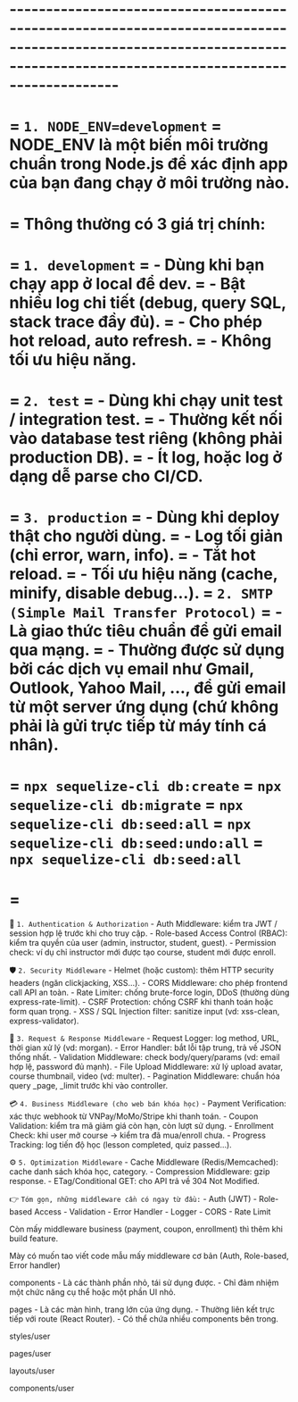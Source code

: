 # -----------------------------------------------------------------------------------------------------------------------------------------------------------------------
 = `1. NODE_ENV=development`
 =   NODE_ENV là một biến môi trường chuẩn trong Node.js để xác định app của bạn đang chạy ở môi trường nào.
 =
 =   Thông thường có 3 giá trị chính:
 =
 =       `1. development`
 =          - Dùng khi bạn chạy app ở local để dev.
 =          - Bật nhiều log chi tiết (debug, query SQL, stack trace đầy đủ).
 =          - Cho phép hot reload, auto refresh.
 =          - Không tối ưu hiệu năng.
 =
 =       `2. test`
 =          - Dùng khi chạy unit test / integration test.
 =          - Thường kết nối vào database test riêng (không phải production DB).
 =          - Ít log, hoặc log ở dạng dễ parse cho CI/CD.
 =
 =       `3. production`
 =          - Dùng khi deploy thật cho người dùng.
 =          - Log tối giản (chỉ error, warn, info).
 =          - Tắt hot reload.
 =          - Tối ưu hiệu năng (cache, minify, disable debug…).
 =  `2. SMTP (Simple Mail Transfer Protocol)`
 =      - Là giao thức tiêu chuẩn để gửi email qua mạng.
 =      - Thường được sử dụng bởi các dịch vụ email như Gmail, Outlook, Yahoo Mail, ..., để gửi email từ một server ứng dụng (chứ không phải là gửi trực tiếp từ máy tính cá nhân).
 =
 =  `npx sequelize-cli db:create`
 =  `npx sequelize-cli db:migrate`
 =  `npx sequelize-cli db:seed:all`
 =  `npx sequelize-cli db:seed:undo:all`
 =  `npx sequelize-cli db:seed:all`
 =
 =
 =






🔐 `1. Authentication & Authorization`
    - Auth Middleware: kiểm tra JWT / session hợp lệ trước khi cho truy cập.
    - Role-based Access Control (RBAC): kiểm tra quyền của user (admin, instructor, student, guest).
    - Permission check: ví dụ chỉ instructor mới được tạo course, student mới được enroll.

🛡️ `2. Security Middleware`
    - Helmet (hoặc custom): thêm HTTP security headers (ngăn clickjacking, XSS…).
    - CORS Middleware: cho phép frontend call API an toàn.
    - Rate Limiter: chống brute-force login, DDoS (thường dùng express-rate-limit).
    - CSRF Protection: chống CSRF khi thanh toán hoặc form quan trọng.
    - XSS / SQL Injection filter: sanitize input (vd: xss-clean, express-validator).

📜 `3. Request & Response Middleware`
    - Request Logger: log method, URL, thời gian xử lý (vd: morgan).
    - Error Handler: bắt lỗi tập trung, trả về JSON thống nhất.
    - Validation Middleware: check body/query/params (vd: email hợp lệ, password đủ mạnh).
    - File Upload Middleware: xử lý upload avatar, course thumbnail, video (vd: multer).
    - Pagination Middleware: chuẩn hóa query _page, _limit trước khi vào controller.

💳 `4. Business Middleware (cho web bán khóa học)`
    - Payment Verification: xác thực webhook từ VNPay/MoMo/Stripe khi thanh toán.
    - Coupon Validation: kiểm tra mã giảm giá còn hạn, còn lượt sử dụng.
    - Enrollment Check: khi user mở course → kiểm tra đã mua/enroll chưa.
    - Progress Tracking: log tiến độ học (lesson completed, quiz passed…).

⚙️ `5. Optimization Middleware`
    - Cache Middleware (Redis/Memcached): cache danh sách khóa học, category.
    - Compression Middleware: gzip response.
    - ETag/Conditional GET: cho API trả về 304 Not Modified.

👉 `Tóm gọn, những middleware cần có ngay từ đầu:`
    - Auth (JWT)
    - Role-based Access
    - Validation
    - Error Handler
    - Logger
    - CORS
    - Rate Limit

Còn mấy middleware business (payment, coupon, enrollment) thì thêm khi build feature.

Mày có muốn tao viết code mẫu mấy middleware cơ bản (Auth, Role-based, Error handler)











components 
    - Là các thành phần nhỏ, tái sử dụng được.
    - Chỉ đảm nhiệm một chức năng cụ thể hoặc một phần UI nhỏ.

pages
    - Là các màn hình, trang lớn của ứng dụng.
    - Thường liên kết trực tiếp với route (React Router).
    - Có thể chứa nhiều components bên trong.

styles/user

pages/user

layouts/user

components/user